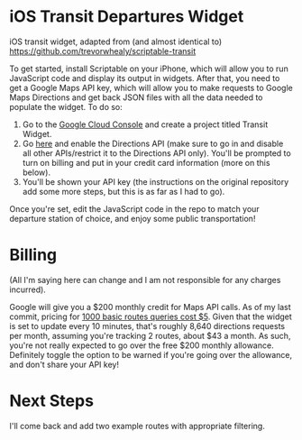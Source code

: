 # iOS Transit Departures Widget
iOS transit widget, adapted from (and almost identical to) https://github.com/trevorwhealy/scriptable-transit

To get started, install Scriptable on your iPhone, which will allow you to run JavaScript code and display its output in widgets. After that, you need to get a Google Maps API key, which will allow you to make requests to Google Maps Directions and get back JSON files with all the data needed to populate the widget. To do so:

1. Go to the [Google Cloud Console](https://console.cloud.google.com/projectcreate) and create a project titled Transit Widget.
2. Go [here](https://console.cloud.google.com/marketplace/product/google/directions-backend.googleapis.com?q=search&referrer=search&project=transit-widget) and enable the Directions API (make sure to go in and disable all other APIs/restrict it to the Directions API only). You'll be prompted to turn on billing and put in your credit card information (more on this below).
3. You'll be shown your API key (the instructions on the original repository add some more steps, but this is as far as I had to go).

Once you're set, edit the JavaScript code in the repo to match your departure station of choice, and enjoy some public transportation!

# Billing

(All I'm saying here can change and I am not responsible for any charges incurred). 

Google will give you a $200 monthly credit for Maps API calls. As of my last commit, pricing for [1000 basic routes queries cost $5](https://mapsplatform.google.com/pricing/). Given that the widget is set to update every 10 minutes, that's roughly 8,640 directions requests per month, assuming you're tracking 2 routes, about $43 a month. As such, you're not really expected to go over the free $200 monthly allowance. Definitely toggle the option to be warned if you're going over the allowance, and don't share your API key!

# Next Steps

I'll come back and add two example routes with appropriate filtering.
